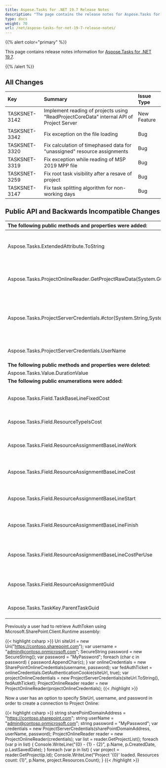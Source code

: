```yaml
---
title: Aspose.Tasks for .NET 19.7 Release Notes
description: "The page contains the release notes for Aspose.Tasks for .NET 19.7."
type: docs
weight: 70
url: /net/aspose-tasks-for-net-19-7-release-notes/
---
```


{{% alert color="primary" %}}

This page contains release notes information for [Aspose.Tasks for .NET 19.7](https://downloads.aspose.com/tasks/net/new-releases/aspose.tasks-for-.net-19.7/).

{{% /alert %}}

## **All Changes**

|**Key**|**Summary**|**Issue Type**|
| :- | :- | :- |
|TASKSNET-3142 | Implement reading of projects using "ReadProjectCoreData" internal API of Project Server |New Feature|
|TASKSNET-3342 | Fix exception on the file loading |Bug |
|TASKSNET-3320 | Fix calculation of timephased data for "unassigned" resource assignments |Bug |
|TASKSNET-3319 | Fix exception while reading of MSP 2019 MPP file |Bug |
|TASKSNET-3259 | Fix root task visibility after a resave of project |Bug |
|TASKSNET-3147 | Fix task splitting algorithm for non-working days |Bug |
## **Public API and Backwards Incompatible Changes**

|**The following public methods and properties were added:** | **Description** |
| :- | :- |
| Aspose.Tasks.ExtendedAttribute.ToString | Returns short string representation of an extended attribute. |
| Aspose.Tasks.ProjectOnlineReader.GetProjectRawData(System.Guid) | Gets the project's binary data for troubleshooting purposes. |
| Aspose.Tasks.ProjectServerCredentials.#ctor(System.String,System.String,System.String) | Initializes a new instance of the <see cref="T:Aspose.Tasks.ProjectServerCredentials" /> class using URL of SharePoint site, user name and password. |
| Aspose.Tasks.ProjectServerCredentials.UserName | Gets the user name for SharePoint site |
| **The following public methods and properties were deleted:** | **Description** |
| Aspose.Tasks.Value.DurationValue |  |
| **The following public enumerations were added:** | **Description** |
| Aspose.Tasks.Field.TaskBaseLineFixedCost | Represents the Baseline Fixed Cost (Task) field. |
| Aspose.Tasks.Field.ResourceTypeIsCost | Represents the Type (Cost) field. |
| Aspose.Tasks.Field.ResourceAssignmentBaseLineWork | Represents the Baseline Work (Assignment) field. |
| Aspose.Tasks.Field.ResourceAssignmentBaseLineCost | Represents the Baseline Cost (Assignment) field. |
| Aspose.Tasks.Field.ResourceAssignmentBaseLineStart | Represents the Baseline Start (Assignment) field. |
| Aspose.Tasks.Field.ResourceAssignmentBaseLineFinish | Represents the Baseline Finish (Assignment) field. |
| Aspose.Tasks.Field.ResourceAssignmentBaseLineCostPerUse | Represents the Baseline Cost Per Use (Assignment) field. |
| Aspose.Tasks.Field.ResourceAssignmentGuid | Represents the Guid (Assignment) field. |
| Aspose.Tasks.TaskKey.ParentTaskGuid | Represents the ParentTaskGuid (Task) field. |
Previously a user had to retrieve AuthToken using Microsoft.SharePoint.Client.Runtime assembly:

{{< highlight csharp >}}
Uri siteUrl = new Uri("https://contoso.sharepoint.com");
var username = "admin@contoso.onmicrosoft.com";
SecureString password = new SecureString();
var password = "MyPassword";
foreach (char c in password)
{
    password.AppendChar(c);
}
var onlineCredentials = new SharePointOnlineCredentials(username, password);
var fedAuthTicket = onlineCredentials.GetAuthenticationCookie(siteUrl, true);
var projectOnlineCredentials = new ProjectServerCredentials(siteUrl.ToString(), fedAuthTicket);
ProjectOnlineReader reader = new ProjectOnlineReader(projectOnlineCredentials);
{{< /highlight >}}

Now a user has an option to specify SiteUrl, username, and password in order to create a connection to Project Online:

{{< highlight csharp >}}
string sharePointDomainAddress = "https://contoso.sharepoint.com";
string userName = "admin@contoso.onmicrosoft.com";
string password = "MyPassword";
var credentials = new ProjectServerCredentials(sharePointDomainAddress, userName, password);
ProjectOnlineReader reader = new ProjectOnlineReader(credentials);
var list = reader.GetProjectList();
foreach (var p in list)
{
    Console.WriteLine("{0} - {1} - {2}", p.Name, p.CreatedDate, p.LastSavedDate);
}
foreach (var p in list)
{
    var project = reader.GetProject(p.Id);
    Console.WriteLine("Project '{0}' loaded. Resources count: {1}", p.Name, project.Resources.Count);
}
{{< /highlight >}}
